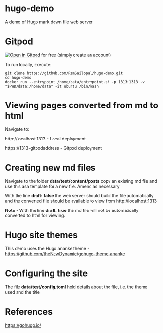 # hugo-demo

A demo of Hugo mark down file web server

# Gitpod

[![Open in Gitpod](https://gitpod.io/button/open-in-gitpod.svg)](https://gitpod.io/#https://github.com/RamSailopal/hugo-demo) for free (simply create an account)

To run locally, execute:

    git clone https://github.com/RamSailopal/hugo-demo.git
    cd hugo-demo
    docker run --entrypoint /home/data/entrypoint.sh -p 1313:1313 -v "$PWD/data:/home/data" -it ubuntu /bin/bash
    
 # Viewing pages converted from md to html
 
 Navigate to:
 
 http://localhost:1313 - Local deployment

 https://1313-gitpodaddress - Gitpod deployment
 
 # Creating new md files
 
 Navigate to the folder **data/test/content/posts** copy an existing md file and use this asa template for a new file. Amend as necessary
 
 With the  line **draft: false** the web server should build the file automatically and the converted file should be available to view from http://localhost:1313
 
 **Note** - With the line **draft: true** the md file will not be automatically converted to html for viewing.
 
 # Hugo site themes
 
 This demo uses the Hugo ananke theme - https://github.com/theNewDynamic/gohugo-theme-ananke
 
 # Configuring the site
 
 The file **data/test/config.toml** hold details  about the file, i.e. the theme used and the title
 
 # References
 
 https://gohugo.io/
